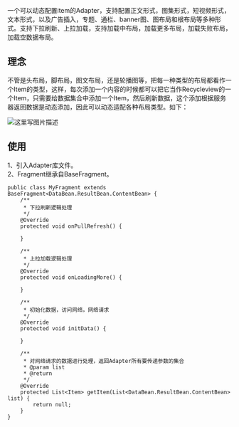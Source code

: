   一个可以动态配置item的Adapter，支持配置正文形式，图集形式，短视频形式，文本形式，以及广告插入，专题、通栏、banner图、图布局和根布局等多种形式。支持下拉刷新、上拉加载，支持加载中布局，加载更多布局，加载失败布局，加载空数据布局。
  
## 理念
不管是头布局，脚布局，图文布局，还是轮播图等，把每一种类型的布局都看作一个Item的类型，这样，每次添加一个内容的时候都可以把它当作Recycleview的一个Item，只需要给数据集合中添加一个Item，然后刷新数据，这个添加根据服务器返回数据是动态添加，因此可以动态适配各种布局类型。如下：

![这里写图片描述](https://github.com/yoonerloop/DesignDemo/blob/master/yanshi.gif)

## 使用
1、引入Adapter库文件。<br/>
2、Fragment继承自BaseFragment。<br/>

```
public class MyFragment extends BaseFragment<DataBean.ResultBean.ContentBean> {  
    /** 
     * 下拉刷新逻辑处理 
     */  
    @Override  
    protected void onPullRefresh() {  
  
    }  
  
    /** 
     * 上拉加载逻辑处理 
     */  
    @Override  
    protected void onLoadingMore() {  
  
    }  
  
    /** 
     * 初始化数据，访问网络，网络请求 
     */  
    @Override  
    protected void initData() {  
  
    }  
  
    /** 
     * 对网络请求的数据进行处理，返回Adapter所有要传递参数的集合 
     * @param list 
     * @return 
     */  
    @Override  
    protected List<Item> getItem(List<DataBean.ResultBean.ContentBean> list) {  
        return null;  
    }  
}  
```
